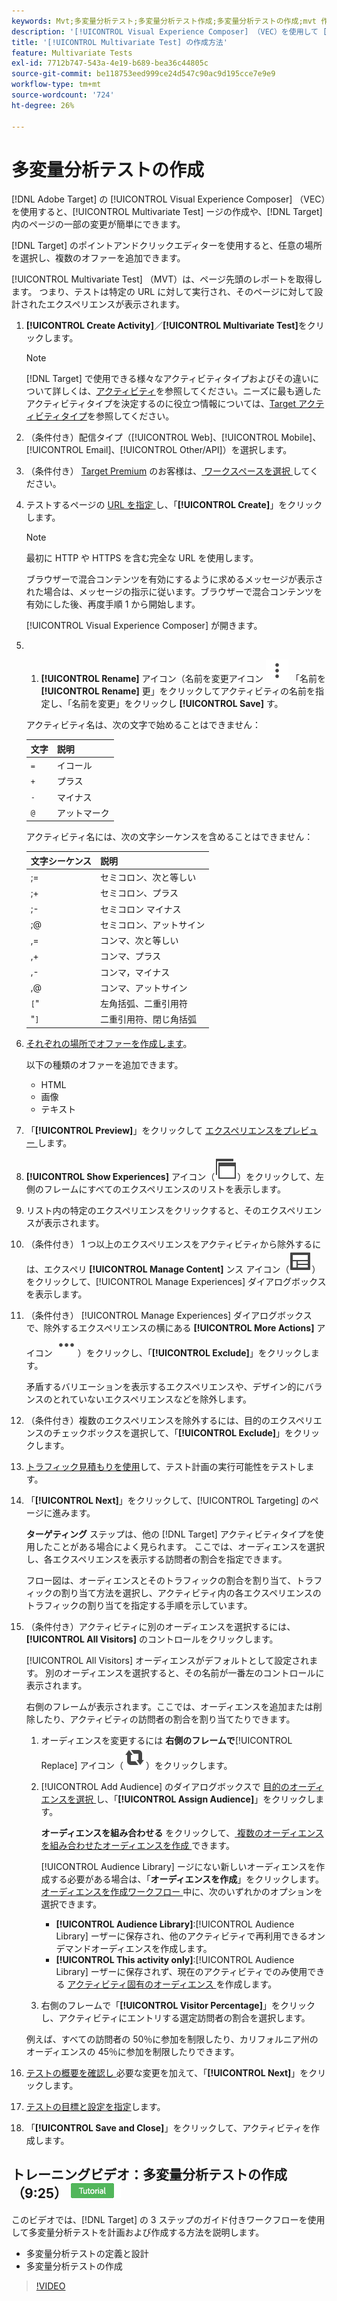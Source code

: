```yaml
---
keywords: Mvt;多変量分析テスト;多変量分析テスト作成;多変量分析テストの作成;mvt 作成;mvt 作成;mvt の方法;多変量分析テスト方法
description: '[!UICONTROL Visual Experience Composer] （VEC）を使用して [!UICONTROL Multivariate Test] （MVT）を作成  [!DNL Adobe Target]  る方法を説明します。'
title: '[!UICONTROL Multivariate Test] の作成方法'
feature: Multivariate Tests
exl-id: 7712b747-543a-4e19-b689-bea36c44805c
source-git-commit: be118753eed999ce24d547c90ac9d195cce7e9e9
workflow-type: tm+mt
source-wordcount: '724'
ht-degree: 26%

---
```


# 多変量分析テストの作成

[!DNL Adobe Target] の [!UICONTROL Visual Experience Composer] （VEC）を使用すると、[!UICONTROL Multivariate Test] ージの作成や、[!DNL Target] 内のページの一部の変更が簡単にできます。

[!DNL Target] のポイントアンドクリックエディターを使用すると、任意の場所を選択し、複数のオファーを追加できます。

[!UICONTROL Multivariate Test] （MVT）は、ページ先頭のレポートを取得します。 つまり、テストは特定の URL に対して実行され、そのページに対して設計されたエクスペリエンスが表示されます。

1. **[!UICONTROL Create Activity]**／**[!UICONTROL Multivariate Test]**&#x200B;をクリックします。

   >[!NOTE]
   >
   >[!DNL Target] で使用できる様々なアクティビティタイプおよびその違いについて詳しくは、[アクティビティ](/help/main/c-activities/activities.md#concept_D317A95A1AB54674BA7AB65C7985BA03)を参照してください。ニーズに最も適したアクティビティタイプを決定するのに役立つ情報については、[Target アクティビティタイプ](/help/main/c-activities/target-activities-guide.md)を参照してください。

1. （条件付き）配信タイプ（[!UICONTROL Web]、[!UICONTROL Mobile]、[!UICONTROL Email]、[!UICONTROL Other/API]）を選択します。

1. （条件付き） [Target Premium](/help/main/c-intro/intro.md#premium) のお客様は、[ ワークスペースを選択 ](/help/main/administrating-target/c-user-management/property-channel/property-channel.md) してください。

1. テストするページの [URL を指定 ](/help/main/c-activities/c-multivariate-testing/t-create-multivariate-test/url.md#concept_C12E4A85FF3B4E518E3110F6CF1AF9C0) し、「**[!UICONTROL Create]**」をクリックします。

   >[!NOTE]
   >
   >最初に HTTP や HTTPS を含む完全な URL を使用します。

   ブラウザーで混合コンテンツを有効にするように求めるメッセージが表示された場合は、メッセージの指示に従います。ブラウザーで混合コンテンツを有効にした後、再度手順 1 から開始します。

   [!UICONTROL Visual Experience Composer] が開きます。

1. &#x200B;
   1. **[!UICONTROL Rename]** アイコン（名前を変更アイコン ![ をクリックし ](/help/main/assets/icons/MoreSmallListVert.svg) 「名前を **[!UICONTROL Rename]** 更」をクリックしてアクティビティの名前を指定し、「名前を変更」をクリックし **[!UICONTROL Save]** す。

   アクティビティ名は、次の文字で始めることはできません：

   | 文字 | 説明 |
   |--- |--- |
   | `=` | イコール |
   | `+` | プラス |
   | `-` | マイナス |
   | `@` | アットマーク |

   アクティビティ名には、次の文字シーケンスを含めることはできません：

   | 文字シーケンス | 説明 |
   |--- |--- |
   | ;= | セミコロン、次と等しい |
   | ;+ | セミコロン、プラス |
   | ;- | セミコロン マイナス |
   | ;@ | セミコロン、アットサイン |
   | ,= | コンマ、次と等しい |
   | ,+ | コンマ、プラス |
   | ,- | コンマ，マイナス |
   | ,@ | コンマ、アットサイン |
   | `[`&quot; | 左角括弧、二重引用符 |
   | &quot;`]` | 二重引用符、閉じ角括弧 |

1. [それぞれの場所でオファーを作成します](/help/main/c-activities/c-multivariate-testing/t-create-multivariate-test/add-offers.md#concept_DCE6B45C30F7419B8EC17AFDEE8D8AA6)。

   以下の種類のオファーを追加できます。

   * HTML
   * 画像
   * テキスト

1. 「**[!UICONTROL Preview]**」をクリックして [ エクスペリエンスをプレビュー ](/help/main/c-activities/c-multivariate-testing/t-create-multivariate-test/preview-experiences.md) します。

1. **[!UICONTROL Show Experiences]** アイコン（![ エクスペリエンスを表示アイコン ](/help/main/assets/icons/WebPages.svg)）をクリックして、左側のフレームにすべてのエクスペリエンスのリストを表示します。

1. リスト内の特定のエクスペリエンスをクリックすると、そのエクスペリエンスが表示されます。

1. （条件付き） 1 つ以上のエクスペリエンスをアクティビティから除外するには、エクスペリ **[!UICONTROL Manage Content]** ンス アイコン（![ エクスペリエンスを管理アイコン ](/help/main/assets/icons/Experience.svg)）をクリックして、[!UICONTROL Manage Experiences] ダイアログボックスを表示します。

1. （条件付き） [!UICONTROL Manage Experiences] ダイアログボックスで、除外するエクスペリエンスの横にある **[!UICONTROL More Actions]** アイコン ![ その他のアクションアイコン ](/help/main/assets/icons/MoreSmallList.svg)）をクリックし、「**[!UICONTROL Exclude]**」をクリックします。

   矛盾するバリエーションを表示するエクスペリエンスや、デザイン的にバランスのとれていないエクスペリエンスなどを除外します。

1. （条件付き）複数のエクスペリエンスを除外するには、目的のエクスペリエンスのチェックボックスを選択して、「**[!UICONTROL Exclude]**」をクリックします。

1. [トラフィック見積もりを使用](/help/main/c-activities/c-multivariate-testing/t-create-multivariate-test/traffic-estimator.md#task_71AA6922AFD447EA8C5E610A78ABA714)して、テスト計画の実行可能性をテストします。

1. 「**[!UICONTROL Next]**」をクリックして、[!UICONTROL Targeting] のページに進みます。

   **ターゲティング** ステップは、他の [!DNL Target] アクティビティタイプを使用したことがある場合によく見られます。 ここでは、オーディエンスを選択し、各エクスペリエンスを表示する訪問者の割合を指定できます。

   フロー図は、オーディエンスとそのトラフィックの割合を割り当て、トラフィックの割り当て方法を選択し、アクティビティ内の各エクスペリエンスのトラフィックの割り当てを指定する手順を示しています。

1. （条件付き）アクティビティに別のオーディエンスを選択するには、**[!UICONTROL All Visitors]** のコントロールをクリックします。

   [!UICONTROL All Visitors] オーディエンスがデフォルトとして設定されます。 別のオーディエンスを選択すると、その名前が一番左のコントロールに表示されます。

   右側のフレームが表示されます。ここでは、オーディエンスを追加または削除したり、アクティビティの訪問者の割合を割り当てたりできます。

   1. オーディエンスを変更するには **右側のフレームで**&#x200B;[!UICONTROL Replace] アイコン（![ 置換アイコン ](/help/main/assets/icons/Retweet.svg)）をクリックします。
   1. [!UICONTROL Add Audience] のダイアログボックスで [ 目的のオーディエンスを選択 ](/help/main/c-activities/t-test-ab/t-test-create-ab/ab-audience.md) し、「**[!UICONTROL Assign Audience]**」をクリックします。

      **オーディエンスを組み合わせる** をクリックして、[ 複数のオーディエンスを組み合わせたオーディエンスを作成 ](/help/main/c-target/combining-multiple-audiences.md) できます。

      [!UICONTROL Audience Library] ージにない新しいオーディエンスを作成する必要がある場合は、「**オーディエンスを作成**」をクリックします。 [ オーディエンスを作成ワークフロー ](/help/main/c-target/c-audiences/audiences.md) 中に、次のいずれかのオプションを選択できます。

      * **[!UICONTROL Audience Library]**:[!UICONTROL Audience Library] ーザーに保存され、他のアクティビティで再利用できるオンデマンドオーディエンスを作成します。
      * **[!UICONTROL This activity only]**:[!UICONTROL Audience Library] ーザーに保存されず、現在のアクティビティでのみ使用できる [ アクティビティ固有のオーディエンス ](/help/main/c-target/creating-activity-only-audience.md) を作成します。

   1. 右側のフレームで「**[!UICONTROL Visitor Percentage]**」をクリックし、アクティビティにエントリする選定訪問者の割合を選択します。

   例えば、すべての訪問者の 50％に参加を制限したり、カリフォルニア州のオーディエンスの 45％に参加を制限したりできます。

1. [ テストの概要を確認し ](/help/main/c-activities/c-multivariate-testing/t-create-multivariate-test/test-summary.md#reference_971AB225963A4DC18EEB5B0E20F0A4A7) 必要な変更を加えて、「**[!UICONTROL Next]**」をクリックします。

1. [テストの目標と設定を指定](/help/main/c-activities/c-multivariate-testing/t-create-multivariate-test/goals-and-settings.md#reference_B25389FD6F3A4989801E740364B089CC)します。

1. 「**[!UICONTROL Save and Close]**」をクリックして、アクティビティを作成します。

## トレーニングビデオ：多変量分析テストの作成（9:25） ![ チュートリアルバッジ ](/help/main/assets/tutorial.png)

このビデオでは、[!DNL Target] の 3 ステップのガイド付きワークフローを使用して多変量分析テストを計画および作成する方法を説明します。

* 多変量分析テストの定義と設計
* 多変量分析テストの作成

>[!VIDEO](https://video.tv.adobe.com/v/29957?captions=jpn)
